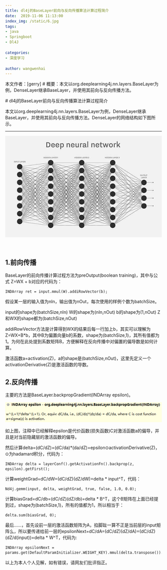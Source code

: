 ```yaml
---
title: dl4j的BaseLayer前向与反向传播算法计算过程简介
date:  2019-11-06 11:13:00
index_img: /static/6.jpg
tags: 
- java
- Springboot
- Dl4J

categories: 
- 深度学习

author: wangwenhai
---
```

本文作者：[gerry] # 概要：本文以org.deeplearning4j.nn.layers.BaseLayer为例，DenseLayer继承BaseLayer，并使用其前向与反向传播方法。
<!-- more -->

﻿# dl4j的BaseLayer前向与反向传播算法计算过程简介

本文以org.deeplearning4j.nn.layers.BaseLayer为例，DenseLayer继承BaseLayer，并使用其前向与反向传播方法。DenseLayer的网络结构如下图所示。

----------

![这里写图片描述](../../../uploads/aHR0cDovL2ltZy5ibG9nLmNzZG4ubmV0LzIwMTcxMjIxMjEwNTE0MDQ3.jfif)

​	

1.前向传播
------

BaseLayer的前向传播计算过程方法为preOutput(boolean training)，其中与公式 Z=WX + b对应的代码为：
	

```
INDArray ret = input.mmul(W).addiRowVector(b);
```

假设某一层的输入值为nIn，输出值为nOut，每次使用的样例个数为batchSize。

input的shape为(batchSize,nIn)
W的shape为(nIn,nOut)
b的shape为(1,nOut)
Z和WX的shape都为(batchSize,nOut)

addiRowVector方法是计算得到WX的结果后每一行加上b，其实可以理解为Z=WX+B*b，其中B为偏置向量b的系数，shape为(batchSize,1)，其所有值都为1。为何在此处提到系数矩阵B，方便解释在反向传播中对偏置的偏导数是如何计算。

激活函数a=activation(Z)，a的shape是(batchSize,nOut)，这里先定义一个activationDerivative(Z)是激活函数的导数。
	
	

2.反向传播
------

主要的方法是BaseLayer.backpropGradient(INDArray epsilon)。

![这里写图片描述](../../../uploads/aHR0cDovL2ltZy5ibG9nLmNzZG4ubmV0LzIwMTcxMjE5MTgyNTM5OTU5.jfif)

如上图，注释中已经解释epsilon是代价函数(损失函数)C对激活函数a的偏导，并且是对当前隐藏层的激活函数的偏导。
	
然后计算delta=(dC/dZ)=(dC/da)*(da/dZ)=epsilon⊙activationDerivative(Z)，⊙为hadamard积分，代码为：
				

```
INDArray delta = layerConf().getActivationFn().backprop(z, epsilon).getFirst();
```

计算weightGrad=dC/dW=(dC/dZ)(dZ/dW)=delta *  input^T，代码：
				

```
Nd4j.gemm(input, delta, weightGrad, true, false, 1.0, 0.0);
```

计算biasGrad=dC/db=(dC/dZ)(dZ/db)=delta * B^T，这个B矩阵在上面已经提到过，shape为(batchSize,1)，所有的值都为1，所以相当于：
				

```
delta.sum(biasGrad, 0);
```

最后......，首先设前一层的激活函数矩阵为A，掐脚趾一算不正是当前层的input矩阵么，所以要传递给前一层的epsilonNext=dC/dA=(dC/dZ)(dZ/dA)=(dC/dZ)(dZ/d(input))=delta * W^T，代码为:

```
INDArray epsilonNext = params.get(DefaultParamInitializer.WEIGHT_KEY).mmul(delta.transpose()).transpose();
```

以上为本人个人见解，如有错误，请网友们批评指正。